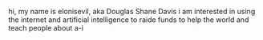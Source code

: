 hi, my name is elonisevil, aka Douglas Shane Davis
i am interested in using the internet and artificial intelligence to raide funds to help the world and teach people about a-i
